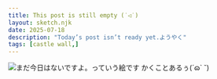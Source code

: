 ```yaml
---
title: This post is still empty (˙◁˙)
layout: sketch.njk
date: 2025-07-18
description: "Today’s post isn’t ready yet.ようやく"
tags: [castle wall,]
---
```


![まだ今日はないですよ。っていう絵です](/images/post-still.png)
かくことあるぅ(´ɷ` ˘)
